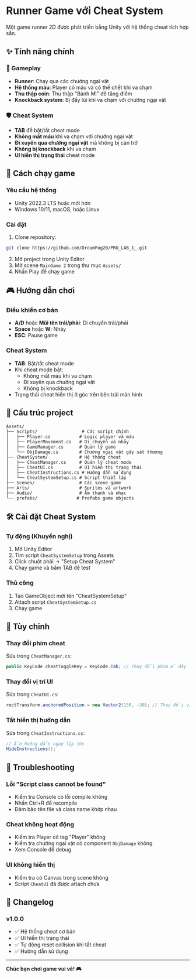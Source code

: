 # Runner Game với Cheat System

Một game runner 2D được phát triển bằng Unity với hệ thống cheat tích hợp sẵn.

## ✨ Tính năng chính

### 🎯 Gameplay

- **Runner**: Chạy qua các chướng ngại vật
- **Hệ thống máu**: Player có máu và có thể chết khi va chạm
- **Thu thập coin**: Thu thập "Bánh Mì" để tăng điểm
- **Knockback system**: Bị đẩy lùi khi va chạm với chướng ngại vật

### 🛡️ Cheat System

- **TAB** để bật/tắt cheat mode
- **Không mất máu** khi va chạm với chướng ngại vật
- **Đi xuyên qua chướng ngại vật** mà không bị cản trở
- **Không bị knockback** khi va chạm
- **UI hiển thị trạng thái** cheat mode

## 🚀 Cách chạy game

### Yêu cầu hệ thống

- Unity 2022.3 LTS hoặc mới hơn
- Windows 10/11, macOS, hoặc Linux

### Cài đặt

1. Clone repository:

```bash
git clone https://github.com/DreamFog20/PRU_LAB_1_.git
```

2. Mở project trong Unity Editor
3. Mở scene `MainGame 2` trong thư mục `Assets/`
4. Nhấn Play để chạy game

## 🎮 Hướng dẫn chơi

### Điều khiển cơ bản

- **A/D** hoặc **Mũi tên trái/phải**: Di chuyển trái/phải
- **Space** hoặc **W**: Nhảy
- **ESC**: Pause game

### Cheat System

- **TAB**: Bật/tắt cheat mode
- Khi cheat mode bật:
  - Không mất máu khi va chạm
  - Đi xuyên qua chướng ngại vật
  - Không bị knockback
- Trạng thái cheat hiển thị ở góc trên bên trái màn hình

## 🔧 Cấu trúc project

```
Assets/
├── Scripts/                 # Các script chính
│   ├── Player.cs           # Logic player và máu
│   ├── PlayerMovement.cs   # Di chuyển và nhảy
│   ├── GameManager.cs      # Quản lý game
│   └── ObjDamage.cs        # Chướng ngại vật gây sát thương
├── CheatSystem/            # Hệ thống cheat
│   ├── CheatManager.cs     # Quản lý cheat mode
│   ├── CheatUI.cs          # UI hiển thị trạng thái
│   ├── CheatInstructions.cs # Hướng dẫn sử dụng
│   └── CheatSystemSetup.cs # Script thiết lập
├── Scenes/                 # Các scene game
├── Arts/                   # Sprites và artwork
├── Audio/                  # Âm thanh và nhạc
└── prefabs/               # Prefabs game objects
```

## 🛠️ Cài đặt Cheat System

### Tự động (Khuyến nghị)

1. Mở Unity Editor
2. Tìm script `CheatSystemSetup` trong Assets
3. Click chuột phải → "Setup Cheat System"
4. Chạy game và bấm TAB để test

### Thủ công

1. Tạo GameObject mới tên "CheatSystemSetup"
2. Attach script `CheatSystemSetup.cs`
3. Chạy game

## 🎨 Tùy chỉnh

### Thay đổi phím cheat

Sửa trong `CheatManager.cs`:

```csharp
public KeyCode cheatToggleKey = KeyCode.Tab; // Thay đổi phím ở đây
```

### Thay đổi vị trí UI

Sửa trong `CheatUI.cs`:

```csharp
rectTransform.anchoredPosition = new Vector2(150, -30); // Thay đổi vị trí
```

### Tắt hiển thị hướng dẫn

Sửa trong `CheatInstructions.cs`:

```csharp
// Ẩn hướng dẫn ngay lập tức
HideInstructions();
```

## 🐛 Troubleshooting

### Lỗi "Script class cannot be found"

- Kiểm tra Console có lỗi compile không
- Nhấn Ctrl+R để recompile
- Đảm bảo tên file và class name khớp nhau

### Cheat không hoạt động

- Kiểm tra Player có tag "Player" không
- Kiểm tra chướng ngại vật có component `ObjDamage` không
- Xem Console để debug

### UI không hiển thị

- Kiểm tra có Canvas trong scene không
- Script `CheatUI` đã được attach chưa

## 📝 Changelog

### v1.0.0

- ✅ Hệ thống cheat cơ bản
- ✅ UI hiển thị trạng thái
- ✅ Tự động reset collision khi tắt cheat
- ✅ Hướng dẫn sử dụng

---

**Chúc bạn chơi game vui vẻ! 🎮**
